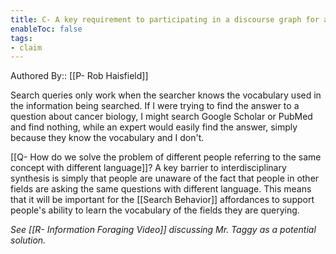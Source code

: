 ```yaml
---
title: C- A key requirement to participating in a discourse graph for a specific domain is knowing the vocabulary used in that graph
enableToc: false
tags:
- claim
---
```


Authored By:: [[P- Rob Haisfield]]

Search queries only work when the searcher knows the vocabulary used in the information being searched. If I were trying to find the answer to a question about cancer biology, I might search Google Scholar or PubMed and find nothing, while an expert would easily find the answer, simply because they know the vocabulary and I don't. 

[[Q- How do we solve the problem of different people referring to the same concept with different language]]? A key barrier to interdisciplinary synthesis is simply that people are unaware of the fact that people in other fields are asking the same questions with different language. This means that it will be important for the [[Search Behavior]] affordances to support people's ability to learn the vocabulary of the fields they are querying. 

*See [[R- Information Foraging Video]] discussing Mr. Taggy as a potential solution.*
